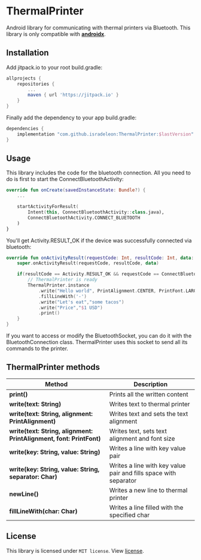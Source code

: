 # ThermalPrinter

Android library for communicating with thermal printers via Bluetooth.
This library is only compatible with [**androidx**](https://developer.android.com/jetpack/androidx/).

## Installation

Add jitpack.io to your root build.gradle:
```gradle
allprojects {
    repositories {
        ...
        maven { url 'https://jitpack.io' }
    }
}
```

Finally add the dependency to your app build.gradle:
```gradle
dependencies {
    implementation "com.github.isradeleon:ThermalPrinter:$lastVersion"
}
```

## Usage
This library includes the code for the bluetooth connection. All you need to do is first to
start the ConnectBluetoothActivity:

```kotlin
override fun onCreate(savedInstanceState: Bundle?) {
    ...

    startActivityForResult(
        Intent(this, ConnectBluetoothActivity::class.java),
        ConnectBluetoothActivity.CONNECT_BLUETOOTH
    )
}
```

You'll get Activity.RESULT_OK if the device was successfully connected via bluetooth:

```kotlin
override fun onActivityResult(requestCode: Int, resultCode: Int, data: Intent?) {
    super.onActivityResult(requestCode, resultCode, data)

    if(resultCode == Activity.RESULT_OK && requestCode == ConnectBluetoothActivity.CONNECT_BLUETOOTH){
        // ThermalPrinter is ready
        ThermalPrinter.instance
            .write("Hello world", PrintAlignment.CENTER, PrintFont.LARGE)
            .fillLineWith('-')
            .write("Let's eat","some tacos")
            .write("Price","$1 USD")
            .print()
    }
}
```

If you want to access or modify the BluetoothSocket, you can do it with the BluetoothConnection class. ThermalPrinter
uses this socket to send all its commands to the printer.

## ThermalPrinter methods

| Method | Description |
|------------------------------------|--------------------------|
| **print()** | Prints all the written content |
| **write(text: String)** | Writes text to thermal printer |
| **write(text: String, alignment: PrintAlignment)** | Writes text and sets the text alignment |
| **write(text: String, alignment: PrintAlignment, font: PrintFont)** | Writes text, sets text alignment and font size |
| **write(key: String, value: String)** | Writes a line with key value pair |
| **write(key: String, value: String, separator: Char)** | Writes a line with key value pair and fills space with separator |
| **newLine()** | Writes a new line to thermal printer |
| **fillLineWith(char: Char)** | Writes a line filled with the specified char |

## License

This library is licensed under `MIT license`. View [license](LICENSE).